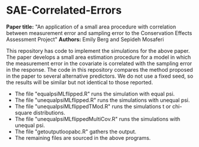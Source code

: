 # SAE-Correlated-Errors

**Paper title:** "An application of a small area procedure with correlation between measurement error and sampling error to the Conservation Effects Assessment Project"
**Authors:** Emily Berg and Sepideh Mosaferi

This repository has code to implement the simulations for the above paper. The paper develops a small area estimation procedure for a model in which the measurement error in the covariate is correlated with the sampling error in the response. The code in this repository compares the method proposed in the paper to several alternative predictors. We do not use a fixed seed, so the results will be similar but not identical to those reported. 

* The file "equalpsiMLflipped.R" runs the simulation with equal psi. 
* The file "unequalpsiMLflipped.R" runs the simulations with unequal psi. 
* The file "unequalpsiMLflippedTMod.R" runs the simulations t or chi-square distributions.
* The file "unequalpsiMLflippedMultiCov.R" runs the simulations with unequal psi. 
* The file "getoutputloopabc.R" gathers the output. 
* The remaining files are sourced in the above programs. 

